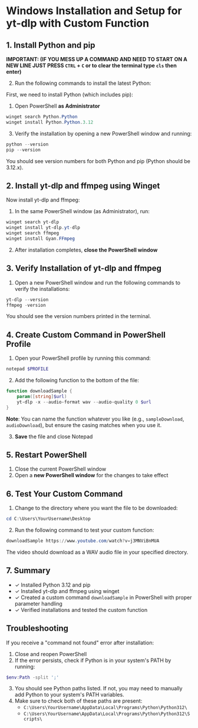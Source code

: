 # Windows Installation and Setup for yt-dlp with Custom Function

## 1. Install Python and pip

**IMPORTANT: (IF YOU MESS UP A COMMAND AND NEED TO START ON A NEW LINE JUST PRESS `CTRL` + `C` or to clear the terminal type `cls` then enter)**

2. Run the following commands to install the latest Python:

First, we need to install Python (which includes pip):

1. Open PowerShell **as Administrator**

```powershell
winget search Python.Python
winget install Python.Python.3.12
```

3. Verify the installation by opening a new PowerShell window and running:

```powershell
python --version
pip --version
```

You should see version numbers for both Python and pip (Python should be 3.12.x).

## 2. Install yt-dlp and ffmpeg using Winget

Now install yt-dlp and ffmpeg:

1. In the same PowerShell window (as Administrator), run:

```powershell
winget search yt-dlp
winget install yt-dlp.yt-dlp
winget search ffmpeg
winget install Gyan.FFmpeg
```

2. After installation completes, **close the PowerShell window**

## 3. Verify Installation of yt-dlp and ffmpeg

1. Open a new PowerShell window and run the following commands to verify the installations:

```powershell
yt-dlp --version
ffmpeg -version
```

You should see the version numbers printed in the terminal.

## 4. Create Custom Command in PowerShell Profile

1. Open your PowerShell profile by running this command:

```powershell
notepad $PROFILE
```

2. Add the following function to the bottom of the file:

```powershell
function downloadSample {
    param([string]$url)
    yt-dlp -x --audio-format wav --audio-quality 0 $url
}
```

**Note**: You can name the function whatever you like (e.g., `sampleDownload`, `audioDownload`), but ensure the casing matches when you use it.

3. **Save** the file and close Notepad

## 5. Restart PowerShell

1. Close the current PowerShell window
2. Open a **new PowerShell window** for the changes to take effect

## 6. Test Your Custom Command

1. Change to the directory where you want the file to be downloaded:

```powershell
cd C:\Users\YourUsername\Desktop
```

2. Run the following command to test your custom function:

```powershell
downloadSample https://www.youtube.com/watch?v=j3MNViBnMUA
```

The video should download as a WAV audio file in your specified directory.

## 7. Summary

- ✓ Installed Python 3.12 and pip
- ✓ Installed yt-dlp and ffmpeg using winget
- ✓ Created a custom command `downloadSample` in PowerShell with proper parameter handling
- ✓ Verified installations and tested the custom function

## Troubleshooting

If you receive a "command not found" error after installation:

1. Close and reopen PowerShell
2. If the error persists, check if Python is in your system's PATH by running:

```powershell
$env:Path -split ';'
```

3. You should see Python paths listed. If not, you may need to manually add Python to your system's PATH variables.
4. Make sure to check both of these paths are present:
   - `C:\Users\YourUsername\AppData\Local\Programs\Python\Python312\`
   - `C:\Users\YourUsername\AppData\Local\Programs\Python\Python312\Scripts\`
